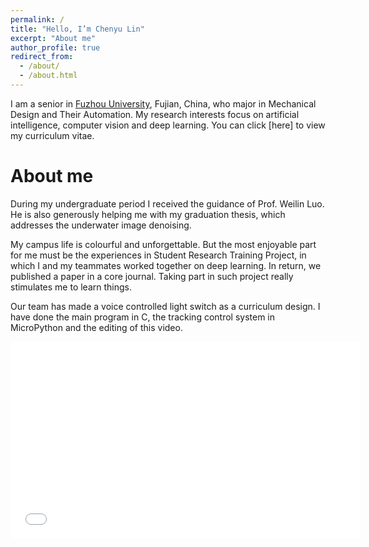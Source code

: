 ```yaml
---
permalink: /
title: "Hello, I’m Chenyu Lin"
excerpt: "About me"
author_profile: true
redirect_from: 
  - /about/
  - /about.html
---
```


I am a senior in [Fuzhou University](https://www.fzu.edu.cn/), Fujian, China, who major in Mechanical Design and Their Automation. My research interests focus on artificial intelligence, computer vision and deep learning. You can click [here] to view my curriculum vitae.

About me
======
During my undergraduate period I received the guidance of Prof. Weilin Luo. He is also generously helping me with my graduation thesis, which addresses the underwater image denoising.

My campus life is colourful and unforgettable. But the most enjoyable part for me must be the experiences in Student Research Training Project, in which I and my teammates worked together on deep learning. In return, we published a paper in a core journal. Taking part in such project really stimulates me to learn things.

Our team has made a voice controlled light switch as a curriculum design. I have done the main program in C, the tracking control system in MicroPython and the editing of this video.

<iframe src="//player.bilibili.com/player.html?aid=611093232&bvid=BV1184y1c7XH&cid=1054940614&page=1" width="560" height="315"
frameborder="0" allowfullscreen class="video"></iframe>
</div>

